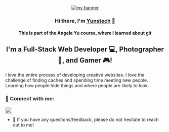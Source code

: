<p align="center">
  <a href="https://www.yushi.dev/" target="_blank" rel="noreferrer"><img src="https://github.com/yunstech/bot-discord/assets/61566468/f94c7375-136c-4854-8ebd-4fa315cd3871" alt="my banner"></a>
</p>

<h3 align="center">
Hi there, I'm <a href="https://yunstech.netlify.app/" target="_blank" rel="noreferrer">Yunstech</a> 👋
</h3>

<h4 align="center">This is part of the Angela Yu course, where I learned about git </h4>

<h2 align="center">
I'm a Full-Stack Web Developer 💻, Photographer 📸, and Gamer 🎮!
</h2> 

I love the entire process of developing creative websites. I love the challenge of finding caches and spending time meeting new people. Learning how people hide things and where people are likely to look.

### 🤝 Connect with me:

<a href="https://instagram.com/myunusanshari"><img align="left" src="https://raw.githubusercontent.com/yushi1007/yushi1007/main/images/instagram.svg" alt="Yu Shi | Instagram" width="21px"/></a>
</br>
- 💬 If you have any questions/feedback, please do not hesitate to reach out to me!
